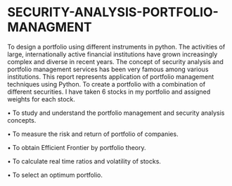 # SECURITY-ANALYSIS-PORTFOLIO-MANAGMENT
To design a portfolio using different instruments in python. The activities of large, internationally active financial institutions have grown increasingly complex and diverse in recent years. The concept of security analysis and portfolio management services has been very famous among various institutions.
This report represents application of portfolio management techniques using Python.  To create a portfolio with a combination of different securities. I have taken 6 stocks in my portfolio and assigned weights for each stock.  

•	To study and understand the portfolio management and security analysis concepts.

•	To measure the risk and return of portfolio of companies.

•	To obtain Efficient Frontier by portfolio theory.

•	 To calculate real time ratios and volatility of stocks.

•	To select an optimum portfolio.
